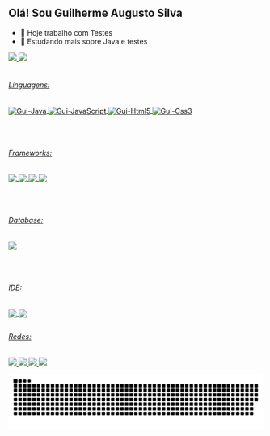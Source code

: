 ## Olá! Sou Guilherme Augusto Silva

- 🔭 Hoje trabalho com Testes
- 🌱 Estudando mais sobre Java e testes
<div>
	<a href="https://github.com/guilhermeaugs">
  	<img height="170em" src="https://github-readme-stats.vercel.app/api?username=guilhermeaugs&show_icons=true&theme=github_dark&include_all_commits=true&count_private=false&locale=pt-br"/>
    <img height="170em" src="https://github-readme-stats.vercel.app/api/top-langs/?username=guilhermeaugs&layout=compact&langs_count=168&theme=github_dark&locale=pt-br"/>
</div>
  
<div style="display: inline_block"><br>
  <h6>Linguagens: </h6>
    <img align="center" alt="Gui-Java" height="30" width="40" src='https://cdn.jsdelivr.net/gh/devicons/devicon/icons/java/java-original.svg'>
    <img align="center" alt="Gui-JavaScript" height="30" width="40" src='https://cdn.jsdelivr.net/gh/devicons/devicon/icons/javascript/javascript-original.svg'>
    <img align="center" alt="Gui-Html5" height="30" width="40" src='https://cdn.jsdelivr.net/gh/devicons/devicon/icons/html5/html5-original.svg'>
    <img align="center" alt="Gui-Css3" height="30" width="40" src='https://cdn.jsdelivr.net/gh/devicons/devicon/icons/css3/css3-original.svg'>
</div>
  
  ##
  
<div><br>
  <h6>Frameworks: </h6>
  <img align="center" src="https://img.shields.io/badge/Postman-FF6C37?style=for-the-badge&logo=Postman&logoColor=white">
  <img align="center" src="https://img.shields.io/badge/Selenium-43B02A?style=for-the-badge&logo=Selenium&logoColor=white">
  <img align="center" src="https://img.shields.io/badge/Junit5-25A162?style=for-the-badge&logo=junit5&logoColor=white">
  <img align="center" src="https://img.shields.io/badge/Spring_Boot-F2F4F9?style=for-the-badge&logo=spring-boot">
</div>
  
  ##
  
<div><br>
  <h6>Database: </h6>
  <img align="center" src="https://img.shields.io/badge/MySQL-00000F?style=for-the-badge&logo=mysql&logoColor=white">
</div>
  
  ##
  
    
<div><br>
  <h6>IDE: </h6>
  <img align="center" src="https://img.shields.io/badge/IntelliJIDEA-000000.svg?style=for-the-badge&logo=intellij-idea&logoColor=white">
  <img align="center" src="https://img.shields.io/badge/Visual_Studio_Code-0078D4?style=for-the-badge&logo=visual%20studio%20code&logoColor=white">
</div>
  
  ##
  
<div>
  <h6>Redes: </h6>
  <a href="https://discord.gg/pfdKy7BaMe" target="_blank"><img src="https://img.shields.io/badge/Discord-7289DA?style=for-the-badge&logo=discord&logoColor=white" target="_blank"</a>
  <a href="https://www.facebook.com/guilhermekosglade/" target="_blank"><img src="https://img.shields.io/badge/Facebook-1877F2?style=for-the-badge&logo=facebook&logoColor=white" target="_blank"</a>
  <a href="https://www.instagram.com/guilhermeasil/" target="_blank"><img src="https://img.shields.io/badge/Instagram-E4405F?style=for-the-badge&logo=instagram&logoColor=white" target="_blank"</a>
   <a href="https://www.linkedin.com/in/guilherme-augusto-silva-5179741aa/" target="_blank"><img src="https://img.shields.io/badge/LinkedIn-0077B5?style=for-the-badge&logo=linkedin&logoColor=white" target="_blank"</a>
<div>
  
  ![Snake animation](https://github.com/guilhermeaugs/guilhermeaugs/blob/output/github-contribution-grid-snake.svg)
